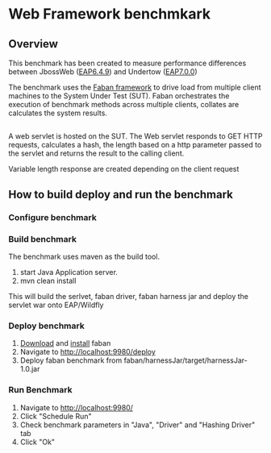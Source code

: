 # Web Framework benchmkark
## Overview
 This benchmark has been created to measure performance differences between JbossWeb ([EAP6.4.9](http://developers.redhat.com/products/eap/overview/)) and Undertow ([EAP7.0.0](http://developers.redhat.com/products/eap/overview/))

 The benchmark uses the [Faban framework](http://faban.org/) to drive load from multiple client machines to the System Under Test (SUT).
 Faban orchestrates the execution of benchmark methods across multiple clients, collates are calculates the system results.

##

A web servlet is hosted on the SUT. The Web servlet responds to GET HTTP requests, calculates a hash, the length based on a http parameter passed to the servlet and returns the result to the calling client.

Variable length response are created depending on the client request

## How to build deploy and run the benchmark

### Configure benchmark

### Build benchmark

The benchmark uses maven as the build tool.

1. start Java Application server.
2. mvn clean install

This will build the serlvet, faban driver, faban harness jar and deploy the servlet war onto EAP/Wildfly

### Deploy benchmark

1. [Download](http://faban.org/download.html) and [install](http://faban.org/1.3/docs/install.html) faban
2. Navigate to [http://localhost:9980/deploy](http://localhost:9980/deploy)
3. Deploy faban benchmark from faban/harnessJar/target/harnessJar-1.0.jar

### Run Benchmark

1. Navigate to [http://localhost:9980/](http://localhost:9980/)
2. Click "Schedule Run"
3. Check benchmark parameters in "Java", "Driver" and "Hashing Driver" tab
4. Click "Ok"


